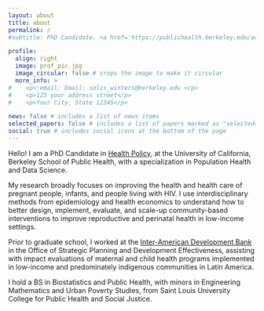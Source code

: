 ```yaml
---
layout: about
title: about
permalink: /
#subtitle: PhD Candidate. <a href='https://publichealth.berkeley.edu/academics/programs/health-policy-phd'>Health Policy</a>, UC Berkeley School of Public Health.

profile:
  align: right
  image: prof_pic.jpg
  image_circular: false # crops the image to make it circular
  more_info: >
#    <p>:email: Email: solis_winters@berkeley.edu </p>
#    <p>123 your address street</p>
#    <p>Your City, State 12345</p>

news: false # includes a list of news items
selected_papers: false # includes a list of papers marked as "selected={true}"
social: true # includes social icons at the bottom of the page
---
```


Hello! I am a PhD Candidate in [Health Policy]('https://publichealth.berkeley.edu/academics/programs/health-policy-phd'), at the University of California, Berkeley School of Public Health, with a specialization in Population Health and Data Science.

My research broadly focuses on improving the health and health care of pregnant people, infants, and people living with HIV. I use interdisciplinary methods from epidemiology and health economics to understand how to better design, implement, evaluate, and scale-up community-based interventions to improve reproductive and perinatal health in low-income settings. 

Prior to graduate school, I worked at the [Inter-American Development Bank]('https://www.iadb.org/en/who-we-are/about-idb') in the Office of Strategic Planning and Development Effectiveness, assisting with impact evaluations of maternal and child health programs implemented in low-income and predominately indigenous communities in Latin America. 

I hold a BS in Biostatistics and Public Health, with minors in Engineering Mathematics and Urban Poverty Studies, from Saint Louis University College for Public Health and Social Justice.

